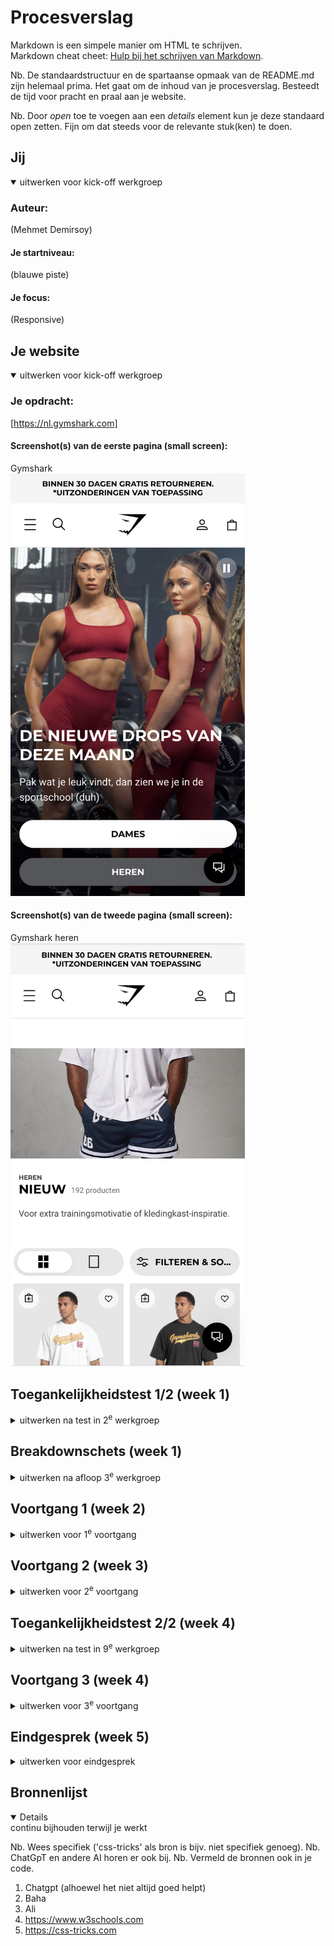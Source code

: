 # Procesverslag
Markdown is een simpele manier om HTML te schrijven.  
Markdown cheat cheet: [Hulp bij het schrijven van Markdown](https://github.com/adam-p/markdown-here/wiki/Markdown-Cheatsheet).

Nb. De standaardstructuur en de spartaanse opmaak van de README.md zijn helemaal prima. Het gaat om de inhoud van je procesverslag. Besteedt de tijd voor pracht en praal aan je website.

Nb. Door *open* toe te voegen aan een *details* element kun je deze standaard open zetten. Fijn om dat steeds voor de relevante stuk(ken) te doen.

## Jij

<details open>
  <summary>uitwerken voor kick-off werkgroep</summary>

  ### Auteur:
  (Mehmet Demirsoy)

  #### Je startniveau:
  (blauwe piste)

  #### Je focus:
  (Responsive)
 
</details>


## Je website

<details open>
  <summary>uitwerken voor kick-off werkgroep</summary>

  ### Je opdracht:
  [https://nl.gymshark.com]

  #### Screenshot(s) van de eerste pagina (small screen): 
  Gymshark  
  <img src="./readme-images/beginpagina.png" width="375px" alt="screenshot thuispagina">

  #### Screenshot(s) van de tweede pagina (small screen):
  Gymshark heren  
  <img src="./readme-images/tweedepagina.png" width="375px" alt="screenshot herenpagina">
 
</details>



## Toegankelijkheidstest 1/2 (week 1)

<details>
  <summary>uitwerken na test in 2<sup>e</sup> werkgroep</summary>

  ### Bevindingen
 	  De website heeft ongestructureerde HTML-code. Bij een deel is eerst de afbeelding (img) erin gecodeerd en daarna pas de alt-tekst, wat voor onduidelijkheid zorgt. Daarnaast zijn niet alle alt-teksten goed uitgelegd.
    De taal klopt niet helemaal. Het is een Nederlandse site, maar je ziet vaak Engelse woorden zoals “shop nu” en “shop now” door elkaar. Dat maakt het soms verwarrend.
	  Het valt me op dat Gymshark niet volledig focust op navigatiegemak voor mensen met een beperking. De code is niet goed geformuleerd voor schermlezers en hulpmiddelen.
	  Het kleurcontrast is op sommige plekken te laag, waardoor het lastig kan zijn om te lezen. Ze hebben ook geen dark mode, wat best essentieel is voor mensen met sensorische problemen.

</details>



## Breakdownschets (week 1)

<details>
  <summary>uitwerken na afloop 3<sup>e</sup> werkgroep</summary>

  ### de hele pagina: 
  <img src="./readme-images/breakdownschets.png" width="375px" alt="breakdown van de hele pagina">

</details>





## Voortgang 1 (week 2)

<details>
  <summary>uitwerken voor 1<sup>e</sup> voortgang</summary>

  ### Stand van zaken
  hier dit ging goed & dit was lastig (neem ook screenshots op van delen van je website en code)


  ### Agenda voor meeting
  samen met je groepje opstellen

 	1. Waarom is het belangrijk om semantische tags zoals <header>, <nav>, en <footer> te gebruiken in plaats van alleen <div>?
  2. Hoe zorgen semantische tags ervoor dat een website toegankelijker wordt?
  3. Waarom is het beter om voor elke pagina een aparte CSS-file te maken in plaats van één grote file?
  4. Hoe kunnen we kleuren en fonts centraal beheren, zodat we ze eenvoudig kunnen aanpassen?



  ### Verslag van meeting
  hier na afloop snel de uitkomsten van de meeting vastleggen

	1. Structuur en Semantiek
	   Gebruik van header, nav, en footer zorgt voor een semantisch correcte structuur en overzichtelijkheid.
	2  CSS Organisatie
	   Een gescheiden stylesheet per pagina maakt onderhoud en aanpassingen eenvoudiger.
	   Het definiëren van kleuren en lettertypes in :root zorgt voor consistentie en snelle aanpassing.
	3  Code Documentatie 
     Regelmatige notities in de code zijn essentieel voor leesbaarheid en terugvinden van functionaliteiten.
	4. Positionering en Laagbeheer
	   Position creëert lagen, waardoor elementen zoals iconen over elkaar geplaatst kunnen worden voor een gelaagd ontwerp.

</details>





## Voortgang 2 (week 3)

<details>
  <summary>uitwerken voor 2<sup>e</sup> voortgang</summary>

  ### Stand van zaken
  hier dit ging goed & dit was lastig (neem ook screenshots op van delen van je website en code)


  ### Agenda voor meeting
  samen met je groepje opstellen

  1.	Hoe zorg ik ervoor dat afbeeldingen netjes binnen hun container passen zonder hun verhoudingen te verliezen?
	2.	Wat is het verschil tussen object-fit: cover en object-fit: contain, en wanneer gebruik ik welke?
	3.	Hoe gebruik ik overflow: hidden om een strak ontwerp te behouden en uitstekende delen af te snijden?
	4.	Hoe kan ik tekst eenvoudig in hoofdletters weergeven zonder mijn HTML aan te passen?
	5.	Waarom is een semantisch correcte HTML-structuur belangrijk voor toegankelijkheid, en hoe helpt dit screenreaders?
	6.	Hoe werkt de selector ul li + li, en hoe gebruik ik die voor gerichte stijlen?
	7.	Waarom is het gebruik van px soms nodig, bijvoorbeeld voor horizontale lijnen (<hr>), ondanks dat flexibele eenheden vaak beter zijn?

  ### Verslag van meeting
  hier na afloop snel de uitkomsten van de meeting vastleggen

	1. Object Positionering en Verbergen van Uitsteken
	   object-fit: cover zorgt voor een nette plaatsing van afbeeldingen in hun containers.
	   overflow: hidden snijdt uitstekende delen van afbeeldingen en elementen af om een strak design te behouden.
	2  Styling en Transformeren
	   text-transform: uppercase maakt het mogelijk om tekst eenvoudig in hoofdletters weer te geven zonder de HTML te veranderen.
	3. Semantiek en Toegankelijkheid
	   Een semantisch correcte opbouw van de HTML verbetert de toegankelijkheid, vooral voor screenreaders, door bijvoorbeeld de h2 bovenaan te houden.
	4. Navigeren in CSS Selectors
	   De selector ul li + li selecteert het broertje-element, wat handig is om elementen op elkaar te laten aansluiten zonder de eerste te stylen.
	5. Opmerkingen over HTML
	   Het gebruik van px is beperkt, maar toegestaan voor lijnen wanneer ze functioneel een horizontale lijn (hr) moeten voorstellen.

</details>





## Toegankelijkheidstest 2/2 (week 4)

<details>
  <summary>uitwerken na test in 9<sup>e</sup> werkgroep</summary>

  ### Bevindingen
  De bevindingen hieraan zijn dat er aanpassingen zijn gemaakt in de alt-teksten, want die had je hiervoor niet. Het is nu ook volledig Nederlands gecodeerd, dus niet gemixt met andere talen. Oh, en er is nu darkmodus toegevoegd!
</details>





## Voortgang 3 (week 4)

<details>
  <summary>uitwerken voor 3<sup>e</sup> voortgang</summary>

  ### Stand van zaken
  hier dit ging goed & dit was lastig (neem ook screenshots op van delen van je website en code)


  ### Agenda voor meeting
  samen met je groepje opstellen
	1.	 Waarom is het belangrijk om de <h2> bovenaan mijn code te plaatsen?
	2.	 Hoe helpt een logische semantische structuur bij toegankelijkheid voor screenreaders?
	3.	 Hoe gebruik ik z-index om ervoor te zorgen dat tekst niet verborgen raakt achter afbeeldingen?
	4.	 Wat is het verschil tussen z-index: 0 en een hogere waarde, en wanneer gebruik ik deze?
	5.	 Wat betekent het dat <a>-elementen inline zijn, en hoe beïnvloedt dat de opmaak?
	6.	 Hoe kan ik inline elementen zoals <a> combineren met blokelementen voor een consistente structuur

  ### Verslag van meeting
  hier na afloop snel de uitkomsten van de meeting vastleggen

 	1. Eerste Pagina en GitHub
	   De eerste pagina is afgerond en alle bestanden zijn opgeslagen op GitHub voor versiebeheer.
	2. Structuur van de Code
	   Door de h2 altijd bovenaan de code te plaatsen, wordt de semantische structuur verbeterd, waardoor screenreaders de belangrijkste informatie eerst lezen.
	3. Z-Index en Positionering
	   De z-index bepaalt welke elementen boven elkaar komen. Het plaatsen van z-index boven de nul zorgt ervoor dat tekst (zoals h3) altijd zichtbaar voor het plaatje blijft.
	4. Inline Elementen
		 a-elementen zijn inline, wat betekent dat ze in lijn staan met de tekst. Dit is handig om te begrijpen bij het structureren van links en teksten.
</details>





## Eindgesprek (week 5)

<details>
  <summary>uitwerken voor eindgesprek</summary>

  ### Je uitkomst - karakteristiek screenshots:
  <img src="./readme-images/Gecodeerde Begin pagina.png" width="375px" alt="gecodeerde thuis pagina">
  <img src="./readme-images/gecodeerde heren pagina.png" width="375px" alt="gecodeerde heren pagina">
Het lijkt bijna sprekend op de originele website, met hier en daar wat aanpassingen. Maar ik ben er echt heel blij mee! Ik liet het eerst aan mijn vrienden zien, en zij hadden niet eens door dat het niet de originele website was, hihi.

  


  ### Dit ging goed/Heb ik geleerd: 
  Ik heb geleerd hoe je semantisch correct moet coderen, en de basis is me nu gelukt! In het begin vond ik het best pittig en was ik soms echt van slag. Vooral omdat ik niet zo goed ben in coderen. Maar ik ben blij met hoever ik ben gekomen en dat ik nu begrijp wat de code doet en waar het naartoe leidt.

  Alhoewel ik tegen een paar obstakels ben aangelopen, heb ik ook veel kunnen oplossen dankzij de hulp van verschillende studentenassistenten, maar ook Baha, Ali en natuurlijk Sanne! Het is echt fijn om te merken dat wanneer ik mijn probleem uitleg en stap voor stap vertel wat ik aan het doen ben, ik meer zekerheid krijg over wat ik leer. Dat gaf me het gevoel dat ik echt kennis aan het opbouwen ben.

  Er zijn zoveel dingen die ik heb geleerd, zoals beter positioneren, selectoren zoals section:nth-of-type() gebruiken, begrijpen wat z-index doet, en hoe je links of tekst over een afbeelding kunt plaatsen alsof je verschillende lagen creëert. Ik heb ook variabelen gemaakt, zodat ik bijvoorbeeld een kleur die ik vaak gebruik, makkelijk kan toepassen met een eigen titel. Daarnaast heb ik inzicht gekregen waarom het belangrijk is om een logische volgorde aan te houden, zoals eerst een <h2>, dan een <p> en daarna een <img>, zodat de site toegankelijker wordt voor mensen met een beperking.

  Maar eerlijk gezegd geloof ik dat AI dit in de toekomst minder belangrijk zal maken, omdat AI-systemen dat soort problemen zelf kunnen oplossen. Maar goed, dat is een discussie die ik nu niet ga voeren, haha! ^^
 


  ### Dit was lastig/Is niet gelukt:
  ik heb geen screenshots van waar ik vast liep maar wel een foto van mezelf waar ik huil omdat het mij niet lukte om de expandable menu omlaag te krijgen <3
  (geloof me er zijn meerdere huil momenten geweest die ik niet heb vastgelegd helaas)

  <img src="./readme-images/IMG_5376.PNG" width="375px" alt="crying me">
</details>





## Bronnenlijst

<details open>
  <summary>continu bijhouden terwijl je werkt</summary>

  Nb. Wees specifiek ('css-tricks' als bron is bijv. niet specifiek genoeg). 
  Nb. ChatGpT en andere AI horen er ook bij.
  Nb. Vermeld de bronnen ook in je code.

  1. Chatgpt (alhoewel het niet altijd goed helpt)
  2. Baha
  3. Ali
  4. https://www.w3schools.com
  5. https://css-tricks.com

</details>